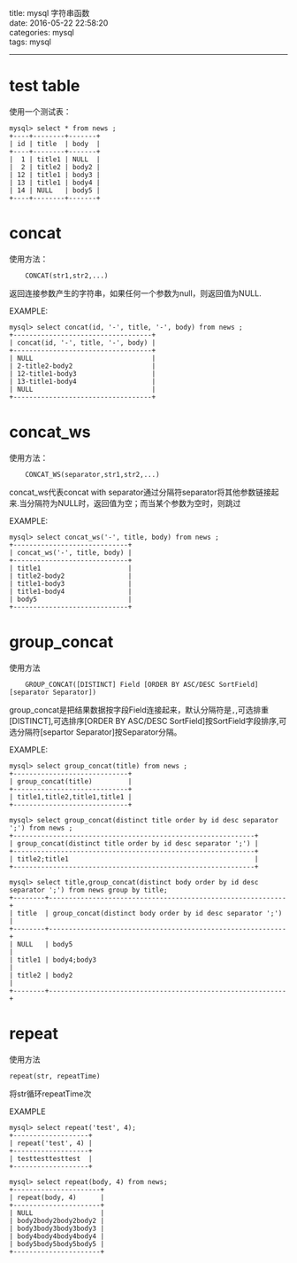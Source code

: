 title: mysql 字符串函数  
date: 2016-05-22 22:58:20  
categories: mysql  
tags: mysql  

---

# test table

使用一个测试表：

```
mysql> select * from news ;
+----+--------+-------+
| id | title  | body  |
+----+--------+-------+
|  1 | title1 | NULL  |
|  2 | title2 | body2 |
| 12 | title1 | body3 |
| 13 | title1 | body4 |
| 14 | NULL   | body5 |
+----+--------+-------+
```

# concat

使用方法：

```
	CONCAT(str1,str2,...)
```

返回连接参数产生的字符串，如果任何一个参数为null，则返回值为NULL.

EXAMPLE:

```
mysql> select concat(id, '-', title, '-', body) from news ;
+-----------------------------------+
| concat(id, '-', title, '-', body) |
+-----------------------------------+
| NULL                              |
| 2-title2-body2                    |
| 12-title1-body3                   |
| 13-title1-body4                   |
| NULL                              |
+-----------------------------------+
```

# concat_ws

使用方法：

```
	CONCAT_WS(separator,str1,str2,...)
```

concat_ws代表concat with separator通过分隔符separator将其他参数链接起来.当分隔符为NULL时，返回值为空；而当某个参数为空时，则跳过

EXAMPLE:

```
mysql> select concat_ws('-', title, body) from news ;
+-----------------------------+
| concat_ws('-', title, body) |
+-----------------------------+
| title1                      |
| title2-body2                |
| title1-body3                |
| title1-body4                |
| body5                       |
+-----------------------------+
```

# group_concat

使用方法

```
	GROUP_CONCAT([DISTINCT] Field [ORDER BY ASC/DESC SortField] [separator Separator])
```

group_concat是把结果数据按字段Field连接起来，默认分隔符是`,`,可选排重[DISTINCT],可选排序[ORDER BY ASC/DESC SortField]按SortField字段排序,可选分隔符[separtor Separator]按Separator分隔。

EXAMPLE:

```
mysql> select group_concat(title) from news ;
+-----------------------------+
| group_concat(title)         |
+-----------------------------+
| title1,title2,title1,title1 |
+-----------------------------+
```

```
mysql> select group_concat(distinct title order by id desc separator ';') from news ;
+-------------------------------------------------------------+
| group_concat(distinct title order by id desc separator ';') |
+-------------------------------------------------------------+
| title2;title1                                               |
+-------------------------------------------------------------+
```

```
mysql> select title,group_concat(distinct body order by id desc separator ';') from news group by title;
+--------+------------------------------------------------------------+
| title  | group_concat(distinct body order by id desc separator ';') |
+--------+------------------------------------------------------------+
| NULL   | body5                                                      |
| title1 | body4;body3                                                |
| title2 | body2                                                      |
+--------+------------------------------------------------------------+
```

# repeat

使用方法

```
repeat(str, repeatTime)
```

将str循环repeatTime次

EXAMPLE

```
mysql> select repeat('test', 4);
+-------------------+
| repeat('test', 4) |
+-------------------+
| testtesttesttest  |
+-------------------+
```

```
mysql> select repeat(body, 4) from news;
+----------------------+
| repeat(body, 4)      |
+----------------------+
| NULL                 |
| body2body2body2body2 |
| body3body3body3body3 |
| body4body4body4body4 |
| body5body5body5body5 |
+----------------------+
```